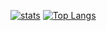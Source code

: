[![stats](https://github-readme-stats.vercel.app/api?username=Borteq2&show_icons=true&theme=radical&count_private=True)](https://github.com/anuraghazra/github-readme-stats)
[![Top Langs](https://github-readme-stats.vercel.app/api/top-langs/?username=Borteq2)](https://github.com/anuraghazra/github-readme-stats)

<!--
**Borteq2/Borteq2** is a ✨ _special_ ✨ repository because its `README.md` (this file) appears on your GitHub profile.

Here are some ideas to get you started:

- 🔭 I’m currently working on ...
- 🌱 I’m currently learning ...
- 👯 I’m looking to collaborate on ...
- 🤔 I’m looking for help with ...
- 💬 Ask me about ...
- 📫 How to reach me: ...
- 😄 Pronouns: ...
- ⚡ Fun fact: ...
-->
